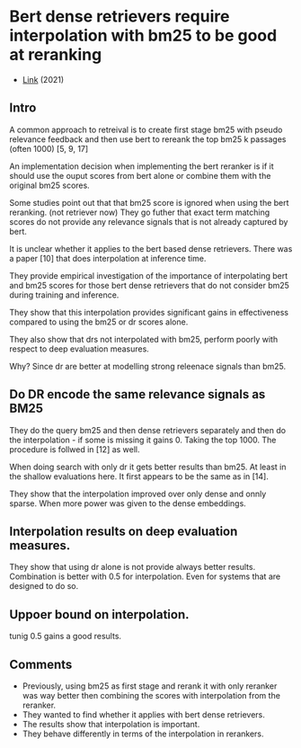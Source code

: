# Bert dense retrievers require interpolation with bm25 to be good at reranking

- [Link](https://dl.acm.org/doi/10.1145/3471158.3472233) (2021)

## Intro

A common approach to retreival is to create first stage bm25 with pseudo relevance feedback and then use bert to rereank the top bm25 k passages (often 1000) [5, 9, 17]

An implementation decision when implementing the bert reranker is if it should use the ouput scores from bert alone or combine them with the original bm25 scores.

Some studies point out that that bm25 score is ignored when using the bert reranking. (not retriever now)
They go futher that exact term matching scores do not provide any relevance signals that is not already captured by bert.

It is unclear whether it applies to the bert based dense retrievers.
There was a paper [10] that does interpolation at inference time.

They provide empirical investigation of the importance of interpolating bert and bm25 scores for those bert dense retrievers that do not consider bm25 during training and inference.

They show that this interpolation provides significant gains in effectiveness compared to using the bm25 or dr scores alone.

They also show that drs not interpolated with bm25, perform poorly with respect to deep evaluation measures.

Why? 
Since dr are better at modelling strong releenace signals than bm25.

## Do DR encode the same relevance signals as BM25

They do the query bm25 and then dense retrievers separately and then do the interpolation - if some is missing it gains 0.
Taking the top 1000.
The procedure is follwed in [12] as well.

When doing search with only dr it gets better results than bm25.
At least in the shallow evaluations here.
It first appears to be the same as in [14].

They show that the interpolation improved over only dense and onnly sparse.
When more power was given to the dense embeddings.

## Interpolation results on deep evaluation measures.

They show that using dr alone is not provide always better results.
Combination is better with 0.5 for interpolation.
Even for systems that are designed to do so.

## Uppoer bound on interpolation.

tunig 0.5 gains a good results.

## Comments

- Previously, using bm25 as first stage and rerank it with only reranker was way better then combining the scores with interpolation from the reranker.
- They wanted to find whether it applies with bert dense retrievers.
- The results show that interpolation is important.
- They behave differently in terms of the interpolation in rerankers.
